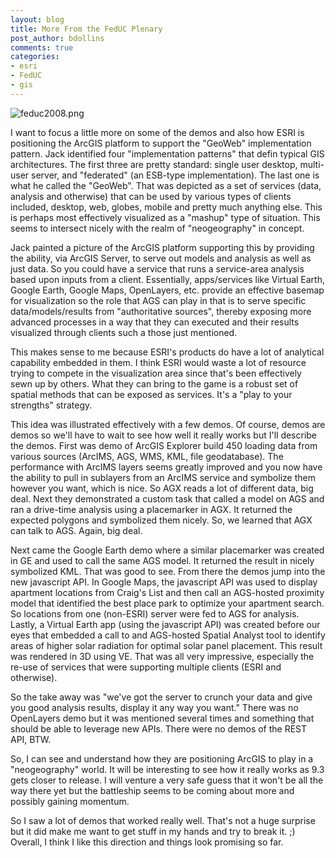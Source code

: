 ```yaml
---
layout: blog
title: More From the FedUC Plenary
post_author: bdollins
comments: true
categories:
- esri
- FedUC
- gis
---
```


<img alt="feduc2008.png" src="http://geobabble.files.wordpress.com/2008/02/feduc2008.png" />

I want to focus a little more on some of the demos and also how ESRI is positioning the ArcGIS platform to support the "GeoWeb" implementation pattern. Jack identified four "implementation patterns" that defin typical GIS architectures. The first three are pretty standard: single user desktop, multi-user server, and "federated" (an ESB-type implementation). The last one is what he called the "GeoWeb". That was depicted as a set of services (data, analysis and otherwise) that can be used by various types of clients included, desktop, web, globes, mobile and pretty much anything else. This is perhaps most effectively visualized as a "mashup" type of situation. This seems to intersect nicely with the realm of "neogeography" in concept.<!--more-->

Jack painted a picture of the ArcGIS platform supporting this by providing the ability, via ArcGIS Server, to serve out models and analysis as well as just data. So you could have a service that runs a service-area analysis based upon inputs from a client. Essentially, apps/services like Virtual Earth, Google Earth, Google Maps, OpenLayers, etc. provide an effective basemap for visualization so the role that AGS can play in that is to serve specific data/models/results from "authoritative sources", thereby exposing more advanced processes in a way that they can executed and their results visualized through clients such a those just mentioned.

This makes sense to me because ESRI's products do have a lot of analytical capability embedded in them. I think ESRI would waste a lot of resource trying to compete in the visualization area since that's been effectively sewn up by others. What they can bring to the game is a robust set of spatial methods that can be exposed as services. It's a "play to your strengths" strategy.

This idea was illustrated effectively with a few demos. Of course, demos are demos so we'll have to wait to see how well it really works but I'll describe the demos. First was demo of ArcGIS Explorer build 450 loading data from various sources (ArcIMS, AGS, WMS, KML, file geodatabase). The performance with ArcIMS layers seems greatly improved and you now have the ability to pull in sublayers from an ArcIMS service and symbolize them however you want, which is nice. So AGX reads a lot of different data, big deal. Next they demonstrated a custom task that called a model on AGS and ran a drive-time analysis using a placemarker in AGX. It returned the expected polygons and symbolized them nicely. So, we learned that AGX can talk to AGS. Again, big deal.

Next came the Google Earth demo where a similar placemarker was created in GE and used to call the same AGS model. It returned the result in nicely symbolized KML. That was good to see. From there the demos jump into the new javascript API. In Google Maps, the javascript API was used to display apartment locations from Craig's List and then call an AGS-hosted proximity model that identified the best place park to optimize your apartment search. So locations from one (non-ESRI) server were fed to AGS for analysis. Lastly, a Virtual Earth app (using the javascript API) was created before our eyes that embedded a call to and AGS-hosted Spatial Analyst tool to identify areas of higher solar radiation for optimal solar panel placement. This result was rendered in 3D using VE. That was all very impressive, especially the re-use of services that were supporting multiple clients (ESRI and otherwise). 

So the take away was "we've got the server to crunch your data and give you good analysis results, display it any way you want." There was no OpenLayers demo but it was mentioned several times and something that should be able to leverage new APIs. There were no demos of the REST API, BTW.

So, I can see and understand how they are positioning ArcGIS to play in a "neogeography" world. It will be interesting to see how it really works as 9.3 gets closer to release. I will venture a very safe guess that it won't be all the way there yet but the battleship seems to be coming about more and possibly gaining momentum.

So I saw a lot of demos that worked really well. That's not a huge surprise but it did make me want to get stuff in my hands and try to break it. ;)  Overall, I think I like this direction and things look promising so far.